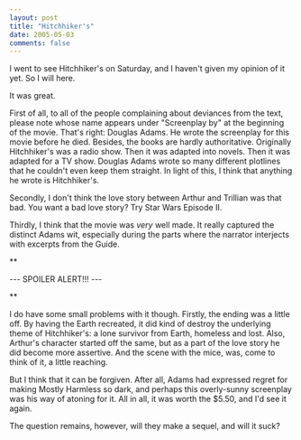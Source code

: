 ```yaml
---
layout: post
title: "Hitchhiker's"
date: 2005-05-03
comments: false
---
```

I went to see Hitchhiker's on Saturday, and I haven't given my opinion of it
yet. So I will here.




It was great.




First of all, to all of the people complaining about deviances from the text,
please note whose name appears under "Screenplay by" at the beginning of the
movie. That's right: Douglas Adams. He wrote the screenplay for this movie
before he died. Besides, the books are hardly authoritative. Originally
Hitchhiker's was a radio show. Then it was adapted into novels. Then it was
adapted for a TV show. Douglas Adams wrote so many different plotlines that he
couldn't even keep them straight. In light of this, I think that anything he
wrote is Hitchhiker's.




Secondly, I don't think the love story between Arthur and Trillian was that
bad. You want a bad love story? Try Star Wars Episode II.




Thirdly, I think that the movie was _very_ well made. It really captured the
distinct Adams wit, especially during the parts where the narrator interjects
with excerpts from the Guide.




\*\*




--- SPOILER ALERT!!! ---




\*\*




I do have some small problems with it though. Firstly, the ending was a little
off. By having the Earth recreated, it did kind of destroy the underlying
theme of Hitchhiker's: a lone survivor from Earth, homeless and lost. Also,
Arthur's character started off the same, but as a part of the love story he
did become more assertive. And the scene with the mice, was, come to think of
it, a little reaching.




But I think that it can be forgiven. After all, Adams had expressed regret for
making Mostly Harmless so dark, and perhaps this overly-sunny screenplay was
his way of atoning for it. All in all, it was worth the $5.50, and I'd see it
again.




The question remains, however, will they make a sequel, and will it suck?

